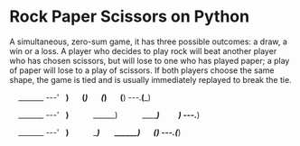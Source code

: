 # Rock Paper Scissors on Python

A simultaneous, zero-sum game, it has three possible outcomes: a draw, a win or a loss. A player who decides to play rock will beat another player who has chosen scissors, but will lose to one who has played paper; a play of paper will lose to a play of scissors. If both players choose the same shape, the game is tied and is usually immediately replayed to break the tie.

    _______
---'   ____)
      (_____)
      (_____)
      (____)
---.__(___)


    _______
---'   ____)____
          ______)
          _______)
         _______)
---.__________)


    _______
---'   ____)____
          ______)
       __________)
      (____)
---.__(___)

